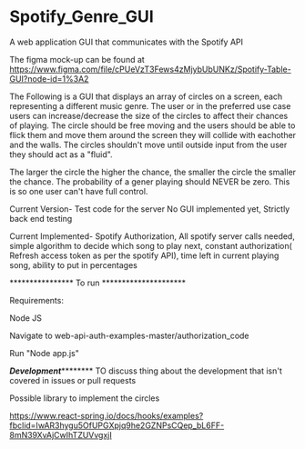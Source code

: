 # Spotify_Genre_GUI
A web application GUI that communicates with the Spotify API

The figma mock-up can be found at https://www.figma.com/file/cPUeVzT3Fews4zMjybUbUNKz/Spotify-Table-GUI?node-id=1%3A2

The Following is a GUI that displays an array of circles on a screen, 
each representing a different music genre. The user or in the preferred use case users 
can increase/decrease the size of the circles to affect their chances of playing. The circle 
should be free moving and the users should be able to flick them and move them around the screen 
they will collide with eachother and the walls. The circles shouldn't move until outside input from the user 
they should act as a "fluid". 

The larger the circle the higher the chance, the smaller the circle the smaller the chance.
The probability of a gener playing should NEVER be zero. This is so one user can't have full control.

Current Version- Test code for the server No GUI implemented yet, Strictly back end testing 

Current Implemented- Spotify Authorization, All spotify server calls needed, simple algorithm to decide which song to play next, 
constant authorization( Refresh access token as per the spotify API), time left in current playing song, ability to put in percentages 

**************** To run *********************

Requirements:

Node JS 

Navigate to web-api-auth-examples-master/authorization_code

Run "Node app.js"

*************Development*********************
TO discuss thing about the development that isn't covered in issues or pull requests

Possible library to implement the circles 

https://www.react-spring.io/docs/hooks/examples?fbclid=IwAR3hygu5OfUPGXpjq9he2GZNPsCQep_bL6FF-8mN39XvAjCwIhTZUVvgxjI

